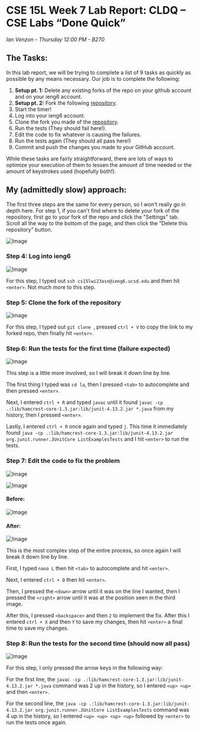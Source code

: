 # CSE 15L Week 7 Lab Report: CLDQ – CSE Labs “Done Quick”

*Ian Venzon - Thursday 12:00 PM - B270*

## The Tasks:

In this lab report, we will be trying to complete a list of 9 tasks as quickly as possible by any means necessary. Our job is to complete the following:

1) **Setup pt. 1:** Delete any existing forks of the repo on your github account and on your ieng6 account.
2) **Setup pt. 2:** Fork the following [repository](https://github.com/ucsd-cse15l-w23/lab7).
3) Start the timer!
4) Log into your ieng6 account.
5) Clone the fork you made of the [repository](https://github.com/ucsd-cse15l-w23/lab7).
6) Run the tests (They should fail here!).
7) Edit the code to fix whatever is causing the failures.
8) Run the tests again (They should all pass here!)
9) Commit and push the changes you made to your GitHub account.

While these tasks are fairly straightforward, there are lots of ways to optimize your execution of them to lessen the amount of time needed or the amount of keystrokes used (hopefully both!).

## My (admittedly slow) approach:

The first three steps are the same for every person, so I won't really go in depth here. For step 1, if you can't find where to delete your fork of the repository, first go to your fork of the repo and click the "Settings" tab. Scroll all the way to the bottom of the page, and then click the "Delete this repository" button.

![Image](https://i.imgur.com/8QUaftB.png)

### Step 4: Log into ieng6

![Image](https://i.imgur.com/mSLyiPN.png)

For this step, I typed out `ssh cs15lwi23asn@ieng6.ucsd.edu` and then hit `<enter>`. Not much more to this step.

### Step 5: Clone the fork of the repository

![Image](https://i.imgur.com/9h4AxG7.png)

For this step, I typed out `git clone `, pressed `ctrl + V` to copy the link to my forked repo, then finally hit `<enter>`.

### Step 6: Run the tests for the first time (failure expected)

![Image](https://i.imgur.com/bF05mlc.png)

This step is a little more involved, so I will break it down line by line.

The first thing I typed was `cd la`, then I pressed `<tab>` to autocomplete and then pressed `<enter>`.

Next, I entered `ctrl + R` and typed `javac` until it found `javac -cp .:lib/hamcrest-core-1.3.jar:lib/junit-4.13.2.jar *.java` from my history, then I pressed `<enter>`.

Lastly, I entered `ctrl + R` once again and typed `j`. This time it immediately found `java -cp .:lib/hamcrest-core-1.3.jar:lib/junit-4.13.2.jar org.junit.runner.JUnitCore ListExamplesTests` and I hit `<enter>` to run the tests.

### Step 7: Edit the code to fix the problem

![Image](https://i.imgur.com/XJ5Wnt1.png)

![Image](https://i.imgur.com/MKDmfwn.png)

#### Before:
![Image](https://i.imgur.com/beRCaxB.png)

#### After:
![Image](https://i.imgur.com/6gFgWgW.png)

This is the most complex step of the entire process, so once again I will break it down line by line.

First, I typed `nano L` then hit `<tab>` to autocomplete and hit `<enter>`.

Next, I entered `ctrl + O` then hit `<enter>`.

Then, I pressed the `<down>` arrow until it was on the line I wanted, then I pressed the `<right>` arrow until it was at the position seen in the third image.

After this, I pressed `<backspace>` and then `2` to implement the fix. After this I entered `ctrl + X` and then `Y` to save my changes, then hit `<enter>` a final time to save my changes.

### Step 8: Run the tests for the second time (should now all pass)

![Image](https://i.imgur.com/6ze55KL.png)

For this step, I only pressed the arrow keys in the following way:

For the first line, the `javac -cp .:lib/hamcrest-core-1.3.jar:lib/junit-4.13.2.jar *.java` command was 2 up in the history, so I entered `<up> <up>` and then `<enter>`.

For the second line, the `java -cp .:lib/hamcrest-core-1.3.jar:lib/junit-4.13.2.jar org.junit.runner.JUnitCore ListExamplesTests` command was 4 up in the history, so I entered `<up> <up> <up> <up>` followed by `<enter>` to run the tests once again.
